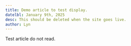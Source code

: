 ```yaml
---
title: Demo article to test display.
datelbl: January 9th, 2025
desc: This should be deleted when the site goes live.
author: Lyn
---
```


Test article do not read.
